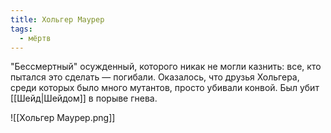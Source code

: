 ```yaml
---
title: Хольгер Маурер
tags:
  - мёртв
---
```

"Бессмертный" осужденный, которого никак не могли казнить: все, кто пытался это сделать — погибали. Оказалось, что друзья Хольгера, среди которых было много мутантов, просто убивали конвой. Был убит [[Шейд|Шейдом]] в порыве гнева.

![[Хольгер Маурер.png]]
 

